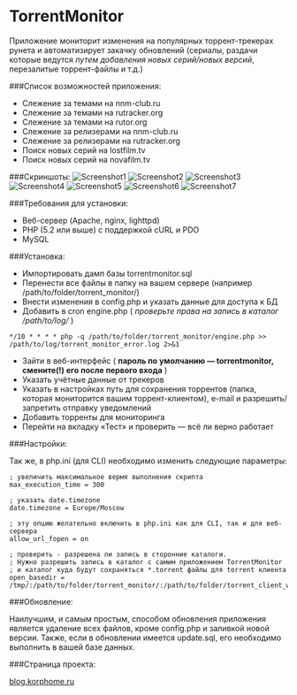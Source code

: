 # TorrentMonitor
Приложение мониторит изменения на популярных торрент-трекерах рунета и автоматизирует закачку обновлений (сериалы, раздачи которые ведутся *путем добавления новых серий/новых версий*, перезалитые торрент-файлы и т.д.)

###Список возможностей приложения:

* Слежение за темами на nnm-club.ru
* Слежение за темами на rutracker.org
* Слежение за темами на rutor.org
* Слежение за релизерами на nnm-club.ru
* Слежение за релизерами на rutracker.org
* Поиск новых серий на lostfilm.tv
* Поиск новых серий на novafilm.tv

###Скриншоты:
![Screenshot1](http://blog.korphome.ru/wp-content/uploads/2011/02/Новый11.png "Screenshot1")
![Screenshot2](http://blog.korphome.ru/wp-content/uploads/2011/02/Новый.png "Screenshot2")
![Screenshot3](http://blog.korphome.ru/wp-content/uploads/2011/02/Новый21.png "Screenshot3")
![Screenshot4](http://blog.korphome.ru/wp-content/uploads/2011/02/Новый3.png "Screenshot4")
![Screenshot5](http://blog.korphome.ru/wp-content/uploads/2011/02/Новый4.png "Screenshot5")
![Screenshot6](http://blog.korphome.ru/wp-content/uploads/2011/02/Новый5.png "Screenshot6")
![Screenshot7](http://blog.korphome.ru/wp-content/uploads/2011/02/Новый6.png "Screenshot7")


###Требования для установки:

* Веб-сервер (Apache, nginx, lighttpd)
* PHP (5.2 или выше) с поддержкой cURL и PDO
* MySQL

###Установка:

* Импортировать дамп базы torrentmonitor.sql
* Перенести все файлы в папку на вашем сервере (например /path/to/folder/torrent_monitor/)
* Внести изменения в config.php и указать данные для доступа к БД
* Добавить в cron engine.php ( *проверьте права на запись в каталог /path/to/log/* )

```
*/10 * * * * php -q /path/to/folder/torrent_monitor/engine.php >> /path/to/log/torrent_monitor_error.log 2>&1
```
* Зайти в веб-интерфейс ( **пароль по умолчанию — torrentmonitor, смените(!) его после первого входа** )
* Указать учётные данные от трекеров
* Указать в настройках путь для сохранения торрентов (папка, которая мониторится вашим торрент-клиентом), e-mail и разрешить/запретить отправку 
уведомлений
* Добавить торренты для мониторинга
* Перейти на вкладку «Тест» и проверить — всё ли верно работает


###Настройки:

Так же, в php.ini (для CLI) необходимо изменить следующие параметры:

```
; увеличить максимальное вермя выполнения скрипта
max_execution_time = 300

; указать date.timezone
date.timezone = Europe/Moscow

; эту опцию желательно включить в php.ini как для CLI, так и для веб-сервера
allow_url_fopen = on

; проверить - разрешена ли запись в сторонние каталоги. 
; Нужно разрешить запись в каталог с самим приложением TorrentMonitor 
; и каталог куда будут сохраняться *.torrent файлы для torrent клиента
open_basedir = /tmp/:/path/to/folder/torrent_monitor/:/path/to/folder/torrent_client_watch/
```

###Обновление:

Наилучшим, и самым простым, способом обновления приложения является удаление всех файлов, кроме config.php и заливкой новой версии. Также, если в обновлении имеется update.sql, его необходимо выполнить в вашей базе данных.

###Страница проекта:

[blog.korphome.ru](http://blog.korphome.ru/torrentmonitor/)